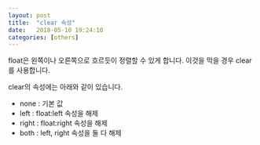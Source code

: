```yaml
---
layout: post
title:  "clear 속성"
date:   2018-05-10 19:24:10
categories: [others]
---
```

float은 왼쪽이나 오른쪽으로 흐르듯이 정렬할 수 있게 합니다.
이것을 막을 경우 clear를 사용합니다.

clear의 속성에는 아래와 같이 있습니다.
- none : 기본 값
- left : float:left 속성을 해제
- right : float:right 속성을 해제
- both : left, right 속성을 둘 다 해제
